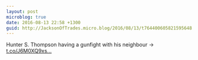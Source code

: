 ```yaml
---
layout: post
microblog: true
date: 2016-08-13 22:58 +1300
guid: http://JacksonOfTrades.micro.blog/2016/08/13/t764400605821595648.html
---
```

Hunter S. Thompson having a gunfight with his neighbour → [t.co/J6M0XQ9xs...](https://t.co/J6M0XQ9xsQ)
